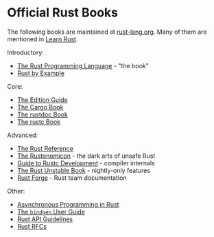 # Official Rust Books

The following books are maintained at [rust-lang.org](https://www.rust-lang.org/).
Many of them are mentioned in [Learn Rust](https://www.rust-lang.org/learn).

Introductory:
* [The Rust Programming Language](https://doc.rust-lang.org/book/) - "the book"
* [Rust by Example](https://doc.rust-lang.org/stable/rust-by-example/)

Core:
* [The Edition Guide](https://doc.rust-lang.org/edition-guide/index.html)
* [The Cargo Book](https://doc.rust-lang.org/cargo/index.html)
* [The rustdoc Book](https://doc.rust-lang.org/stable/rustdoc/)
* [The rustc Book](https://doc.rust-lang.org/rustc/index.html)

Advanced:
* [The Rust Reference](https://doc.rust-lang.org/reference/)
* [The Rustonomicon](https://doc.rust-lang.org/nomicon/) - the dark arts of unsafe Rust
* [Guide to Rustc Development](https://rustc-dev-guide.rust-lang.org/) - compiler internals
* [The Rust Unstable Book](https://doc.rust-lang.org/unstable-book/) - nightly-only features
* [Rust Forge](https://forge.rust-lang.org/) - Rust team documentation

Other:
* [Asynchronous Programming in Rust](https://rust-lang.github.io/async-book/)
* [The `bindgen` User Guide](https://rust-lang.github.io/rust-bindgen/)
* [Rust API Guidelines](https://rust-lang.github.io/api-guidelines/)
* [Rust RFCs](https://rust-lang.github.io/rfcs/)